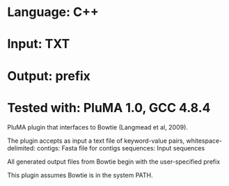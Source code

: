 # Language: C++
# Input: TXT
# Output: prefix
# Tested with: PluMA 1.0, GCC 4.8.4

PluMA plugin that interfaces to Bowtie (Langmead et al, 2009).

The plugin accepts as input a text file of keyword-value pairs,
whitespace-delimited:
contigs: Fasta file for contigs
sequences: Input sequences

All generated output files from Bowtie begin with the user-specified prefix

This plugin assumes Bowtie is in the system PATH.
